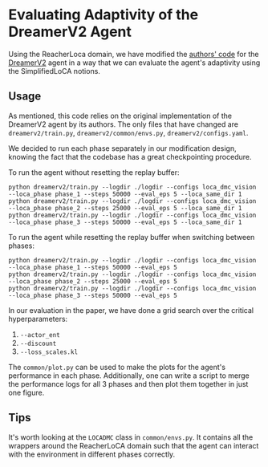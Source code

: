 # Evaluating Adaptivity of the DreamerV2 Agent

Using the ReacherLoca domain, we have modified the 
[authors' code]() for the
[DreamerV2](https://arxiv.org/abs/2010.02193) agent in a way that we can 
evaluate the agent's adaptivity using the SimplifiedLoCA notions.


## Usage

As mentioned, this code relies on the original implementation of the DreamerV2 agent by its authors. 
The only files that have changed are `dreamerv2/train.py`, `dreamerv2/common/envs.py`, `dreamerv2/configs.yaml`. 

We decided to run each phase separately in our modification design, 
knowing the fact that the codebase has a great checkpointing procedure.

To run the agent without resetting the replay buffer:
```angular2html
python dreamerv2/train.py --logdir ./logdir --configs loca_dmc_vision --loca_phase phase_1 --steps 50000 --eval_eps 5 --loca_same_dir 1
python dreamerv2/train.py --logdir ./logdir --configs loca_dmc_vision --loca_phase phase_2 --steps 25000 --eval_eps 5 --loca_same_dir 1 
python dreamerv2/train.py --logdir ./logdir --configs loca_dmc_vision --loca_phase phase_3 --steps 50000 --eval_eps 5 --loca_same_dir 1
```

To run the agent while resetting the replay buffer when switching between phases:
```angular2html
python dreamerv2/train.py --logdir ./logdir --configs loca_dmc_vision --loca_phase phase_1 --steps 50000 --eval_eps 5
python dreamerv2/train.py --logdir ./logdir --configs loca_dmc_vision --loca_phase phase_2 --steps 25000 --eval_eps 5 
python dreamerv2/train.py --logdir ./logdir --configs loca_dmc_vision --loca_phase phase_3 --steps 50000 --eval_eps 5
```
In our evaluation in the paper, we have done a grid search over the critical hyperparameters: 
1) `--actor_ent`
2) `--discount`
3) `--loss_scales.kl`

The `common/plot.py` can be used to make the plots for the agent's performance in each phase. 
Additionally, one can write a script to merge the performance logs for all 3 phases and then 
plot them together in just one figure.

## Tips

It's worth looking at the `LOCADMC` class in `common/envs.py`. It contains all the wrappers around 
the ReacherLoCA domain such that the agent can interact with the environment in different phases correctly.